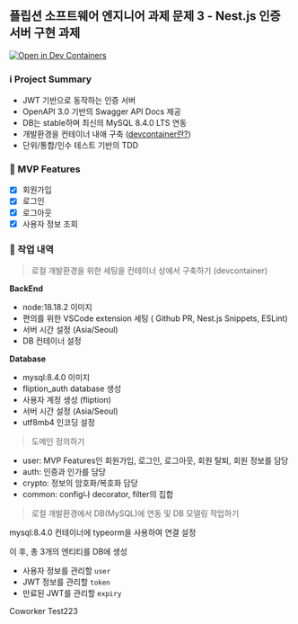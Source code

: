 ## 플립션 소프트웨어 엔지니어 과제 문제 3 - Nest.js 인증 서버 구현 과제

[![Open in Dev Containers](https://img.shields.io/static/v1?label=Dev%20Containers&message=Open&color=blue&logo=visualstudiocode)](https://vscode.dev/redirect?url=vscode://ms-vscode-remote.remote-containers/cloneInVolume?url=https://github.com/TProgramer/fliption_assignment_auth_server.git)

### ℹ️ Project Summary

- JWT 기반으로 동작하는 인증 서버
- OpenAPI 3.0 기반의 Swagger API Docs 제공
- DB는 stable하며 최신의 MySQL 8.4.0 LTS 연동
- 개발환경을 컨테이너 내애 구축 ([devcontainer란?](https://curvy-larkspur-75d.notion.site/DevContainers-Docker-IDE-3463ca8e634340858c4abfe948b6d329?pvs=4))
- 단위/통합/인수 테스트 기반의 TDD

### 🎯 MVP Features

- [x] 회원가입
- [x] 로그인
- [x] 로그아웃
- [x] 사용자 정보 조회

### 📔 작업 내역

> 로컬 개발환경을 위한 세팅을 컨테이너 상에서 구축하기 (devcontainer)

**BackEnd**

- node:18.18.2 이미지
- 편의를 위한 VSCode extension 세팅 ( Github PR, Nest.js Snippets, ESLint)
- 서버 시간 설정 (Asia/Seoul)
- DB 컨테이너 설정

**Database**

- mysql:8.4.0 이미지
- fliption_auth database 생성
- 사용자 계정 생성 (fliption)
- 서버 시간 설정 (Asia/Seoul)
- utf8mb4 인코딩 설정

> 도메인 정의하기

- user: MVP Features인 회원가입, 로그인, 로그아웃, 회원 탈퇴, 회원 정보를 담당
- auth: 인증과 인가를 담당
- crypto: 정보의 암호화/복호화 담당
- common: config나 decorator, filter의 집합

> 로컬 개발환경에서 DB(MySQL)에 연동 및 DB 모델링 작업하기

mysql:8.4.0 컨테이너에 typeorm을 사용하여 연결 설정

이 후, 총 3개의 엔티티를 DB에 생성

- 사용자 정보를 관리할 `user`
- JWT 정보를 관리할 `token`
- 만료된 JWT를 관리할 `expiry`

Coworker Test223